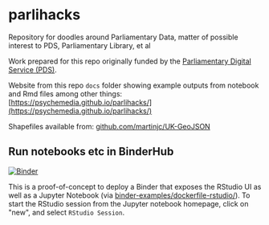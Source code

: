 # parlihacks
Repository for doodles around Parliamentary Data, matter of possible interest to PDS, Parliamentary Library, et al

Work prepared for this repo originally funded by the [Parliamentary Digital Service (PDS)](https://pds.blog.parliament.uk/).

Website from this repo `docs` folder showing example outputs from notebook and Rmd files among other things: [https://psychemedia.github.io/parlihacks/](https://psychemedia.github.io/parlihacks/)

Shapefiles available from: [github.com/martinjc/UK-GeoJSON](https://github.com/martinjc/UK-GeoJSON)

## Run notebooks etc in BinderHub

[![Binder](http://mybinder.org/badge.svg)](http://beta.mybinder.org/v2/gh/psychemedia/parlikhacks/master)

This is a proof-of-concept to deploy a Binder that exposes the RStudio UI as well as a Jupyter Notebook (via [binder-examples/dockerfile-rstudio/](https://github.com/binder-examples/dockerfile-rstudio/)). To start the RStudio session from the Jupyter notebook homepage, click on "new", and select `RStudio Session`. 


